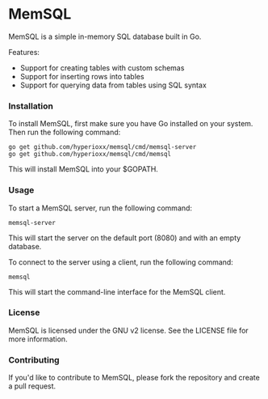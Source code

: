 # MemSQL
MemSQL is a simple in-memory SQL database built in Go.

Features:
- Support for creating tables with custom schemas
- Support for inserting rows into tables
- Support for querying data from tables using SQL syntax


### Installation
To install MemSQL, first make sure you have Go installed on your system. Then run the following command:

```
go get github.com/hyperioxx/memsql/cmd/memsql-server
go get github.com/hyperioxx/memsql/cmd/memsql
```
This will install MemSQL into your $GOPATH.

### Usage
To start a MemSQL server, run the following command:

```
memsql-server
```

This will start the server on the default port (8080) and with an empty database.

To connect to the server using a client, run the following command:

```
memsql
```
This will start the command-line interface for the MemSQL client.

### License
MemSQL is licensed under the GNU v2 license. See the LICENSE file for more information.

### Contributing
If you'd like to contribute to MemSQL, please fork the repository and create a pull request.